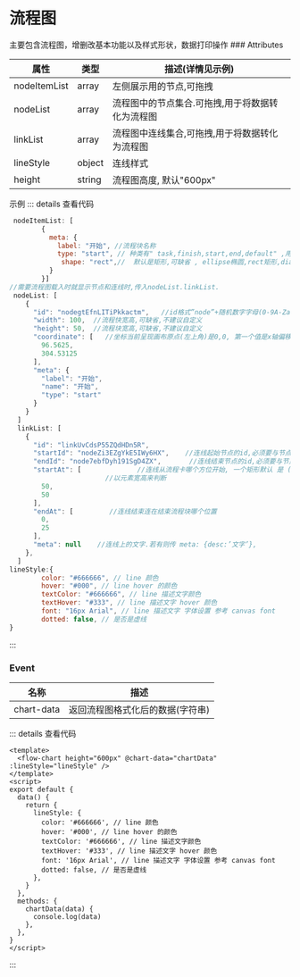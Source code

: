 <h1>流程图</h1>
主要包含流程图，增删改基本功能以及样式形状，数据打印操作
<ClientOnly>
<FlowChart  style="width:1000px !important ;  position: relative; left: -170px;"  ></FlowChart>
</ClientOnly>
### Attributes

| 属性         | 类型   | 描述(详情见示例)                                 |
| ------------ | ------ | ------------------------------------------------ |
| nodeItemList | array  | 左侧展示用的节点,可拖拽                          |
| nodeList     | array  | 流程图中的节点集合.可拖拽,用于将数据转化为流程图 |
| linkList     | array  | 流程图中连线集合,可拖拽,用于将数据转化为流程图   |
| lineStyle    | object | 连线样式                                         |
| height       | string | 流程图高度, 默认"600px"                          |

示例
::: details 查看代码

```js
 nodeItemList: [
        {
          meta: {
            label: "开始", //流程块名称
            type: "start", // 种类有" task,finish,start,end,default" ,用于决定流程块的icon
             shape: "rect",//  默认是矩形,可缺省 , ellipse椭圆,rect矩形,diamond菱形,circle圆
          }
        }]
//需要流程图载入时就显示节点和连线时,传入nodeList.linkList.
 nodeList: [
    {
      "id": "nodegtEfnLITiPkkactm",   //id格式”node”+随机数字字母(0-9A-Za-z) 类似uuid
      "width": 100,  //流程快宽高,可缺省,不建议自定义
      "height": 50,  //流程块宽高,可缺省,不建议自定义
      "coordinate": [   //坐标当前呈现画布原点(左上角)是0,0, 第一个值是x轴偏移,第二个是y
        96.5625,
        304.53125
      ],
      "meta": {
        "label": "开始",
        "name": "开始",
        "type": "start"
      }
    }
  ]
  linkList: [
    {
      "id": "linkUvCdsP55ZQdHDn5R",
      "startId": "nodeZi3EZgYkE5IWy6HX",    //连线起始节点的id,必须要与节点同步,
      "endId": "node7ebfDyh191SgD4ZX",		 //连线结束节点的id,必须要与节点同步,
      "startAt": [              //连线从流程卡哪个方位开始, 一个矩形默认 是 (0,25),(0,50),(0,75)等
      					//以元素宽高来判断
        50,
        50
      ],
      "endAt": [         //连线结束连在结束流程块哪个位置
        0,
        25
      ],
      "meta": null    //连线上的文字.若有则传 meta: {desc:’文字’},
    },
  ]
lineStyle:{
        color: "#666666", // line 颜色
        hover: "#000", // line hover 的颜色
        textColor: "#666666", // line 描述文字颜色
        textHover: "#333", // line 描述文字 hover 颜色
        font: "16px Arial", // line 描述文字 字体设置 参考 canvas font
        dotted: false, // 是否是虚线
}
```

:::

### Event

| 名称       | 描述                             |
| ---------- | -------------------------------- |
| chart-data | 返回流程图格式化后的数据(字符串) |

::: details 查看代码

```vue
<template>
  <flow-chart height="600px" @chart-data="chartData" :lineStyle="lineStyle" />
</template>
<script>
export default {
  data() {
    return {
      lineStyle: {
        color: '#666666', // line 颜色
        hover: '#000', // line hover 的颜色
        textColor: '#666666', // line 描述文字颜色
        textHover: '#333', // line 描述文字 hover 颜色
        font: '16px Arial', // line 描述文字 字体设置 参考 canvas font
        dotted: false, // 是否是虚线
      },
    }
  },
  methods: {
    chartData(data) {
      console.log(data)
    },
  },
}
</script>
```

:::
